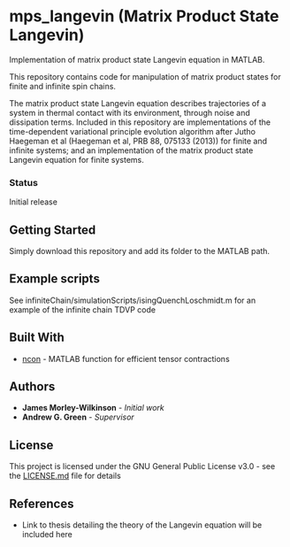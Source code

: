 # mps_langevin (Matrix Product State Langevin)

Implementation of matrix product state Langevin equation in MATLAB. 

This repository contains code for manipulation of matrix product states for finite and infinite spin chains.

The matrix product state Langevin equation describes trajectories of a system in thermal contact with its environment, through
noise and dissipation terms. Included in this repository are implementations of the time-dependent variational principle evolution algorithm after Jutho Haegeman et al (Haegeman et al, PRB 88, 075133 (2013)) for finite and infinite systems; and an implementation of the matrix product state Langevin equation for finite systems.

### Status

Initial release

## Getting Started

Simply download this repository and add its folder to the MATLAB path.

## Example scripts

See infiniteChain/simulationScripts/isingQuenchLoschmidt.m for an example of the infinite chain TDVP code

## Built With

* [ncon](https://arxiv.org/abs/1402.0939) - MATLAB function for efficient tensor contractions

## Authors

* **James Morley-Wilkinson** - *Initial work*
* **Andrew G. Green** - *Supervisor*

## License

This project is licensed under the GNU General Public License v3.0 - see the [LICENSE.md](LICENSE.md) file for details

## References

* Link to thesis detailing the theory of the Langevin equation will be included here